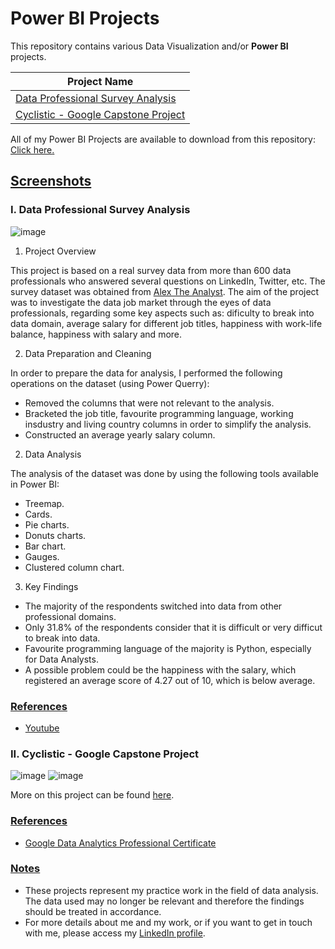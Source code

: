   # Power BI Projects

This repository contains various Data Visualization and/or **Power BI** projects.

|Project Name|
|------------|
|[Data Professional Survey Analysis](#I-.-Data-Professional-Survey-Analysis)|
|[Cyclistic - Google Capstone Project](#I-I-.-Cyclistic-Google-Capstone-Project)|

All of my Power BI Projects are available to download from this repository: [<ins>Click here</ins>.]()

  ## <ins>Screenshots</ins>

  ### I. Data Professional Survey Analysis

![image](https://github.com/AlexPraporgescu/Power-BI-Projects/assets/158141333/22edd272-82b3-4f3f-b75c-38df2a6c6939)

1. Project Overview

This project is based on a real survey data from more than 600 data professionals who answered several questions on LinkedIn, Twitter, etc. The survey dataset was obtained from [Alex The Analyst](https://www.youtube.com/@AlexTheAnalyst).
The aim of the project was to investigate the data job market through the eyes of data professionals, regarding some key aspects such as: dificulty to break into data domain, average salary for different job titles, happiness with work-life balance,
happiness with salary and more.

2. Data Preparation and Cleaning

In order to prepare the data for analysis, I performed the following operations on the dataset (using Power Querry):
 - Removed the columns that were not relevant to the analysis.
 - Bracketed the job title, favourite programming language, working insdustry and living country columns in order to simplify the analysis.
 - Constructed an average yearly salary column.

2. Data Analysis

The analysis of the dataset was done by using the following tools available in Power BI:
 - Treemap.
 - Cards.
 - Pie charts.
 - Donuts charts.
 - Bar chart.
 - Gauges.
 - Clustered column chart.

3. Key Findings

 - The majority of the respondents switched into data from other professional domains.
 - Only 31.8% of the respondents consider that it is difficult or very difficut to break into data.
 - Favourite programming language of the majority is Python, especially for Data Analysts.
 - A possible problem could be the happiness with the salary, which registered an average score of 4.27 out of 10, which is below average.

  ### <ins>References</ins>
 - [Youtube](https://www.youtube.com/)

  ### II. Cyclistic - Google Capstone Project

![image](https://github.com/AlexPraporgescu/SQL-Power-BI-Google-Capstone-Project/assets/158141333/7cc2205f-6f42-4a39-a439-7271150b21e9) ![image](https://github.com/AlexPraporgescu/SQL-Power-BI-Google-Capstone-Project/assets/158141333/c60c7780-e175-4374-9018-5929bada35f8)

More on this project can be found [here](https://github.com/AlexPraporgescu/SQL-Power-BI-Google-Capstone-Project).

  ### <ins>References</ins>
  
 - [Google Data Analytics Professional Certificate](https://www.coursera.org/professional-certificates/google-data-analytics?)

  ### <ins>Notes</ins>

- These projects represent my practice work in the field of data analysis. The data used may no longer be relevant and therefore the findings should be treated in accordance.
- For more details about me and my work, or if you want to get in touch with me, please access my [LinkedIn profile](https://www.linkedin.com/in/alexpraporgescu/).


